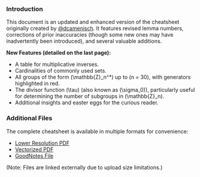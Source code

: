 ### Introduction

This document is an updated and enhanced version of the cheatsheet originally created by [@dcamenisch](https://n.ethz.ch/~dcamenisch/uploads/DiskMat-Cheatsheet.pdf). It features revised lemma numbers, corrections of prior inaccuracies (though some new ones may have inadvertently been introduced), and several valuable additions.

**New Features (detailed on the last page):**  
- A table for multiplicative inverses.  
- Cardinalities of commonly used sets.  
- All groups of the form \(\mathbb{Z}_n^*\) up to \(n = 30\), with generators highlighted in red.  
- The divisor function \(\tau\) (also known as \(\sigma_0\)), particularly useful for determining the number of subgroups in \(\mathbb{Z}_n\).  
- Additional insights and easter eggs for the curious reader.  

### Additional Files

The complete cheatsheet is available in multiple formats for convenience:  
- [Lower Resolution PDF](/CheatSheet-HS22-lowres.pdf)  
- [Vectorized PDF](/CheatSheet-HS22.pdf)  
- [GoodNotes File](/CheatSheet-HS22.goodnotes)  

(Note: Files are linked externally due to upload size limitations.)  